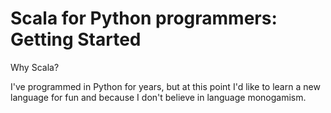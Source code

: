 # Scala for Python programmers: Getting Started

Why Scala?

I've programmed in Python for years, but at this point I'd like to learn a new language for fun and
because I don't believe in language monogamism.
